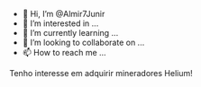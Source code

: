 - 👋 Hi, I’m @Almir7Junir
- 👀 I’m interested in ...
- 🌱 I’m currently learning ...
- 💞️ I’m looking to collaborate on ...
- 📫 How to reach me ...

<!---
Almir7Junir/Almir7Junir is a ✨ special ✨ repository because its `README.md` (this file) appears on your GitHub profile.
You can click the Preview link to take a look at your changes.
--->
Tenho interesse em adquirir mineradores Helium!
